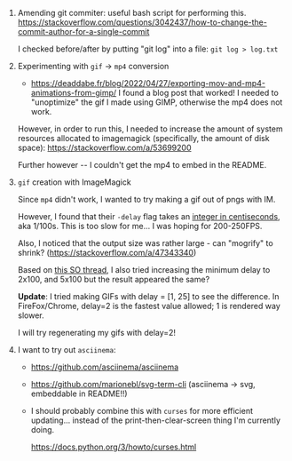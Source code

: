 1. Amending git commiter: useful bash script for performing this.
    https://stackoverflow.com/questions/3042437/how-to-change-the-commit-author-for-a-single-commit

    I checked before/after by putting "git log" into a file:
        `git log > log.txt`

2. Experimenting with `gif` -> `mp4` conversion
    
    - https://deaddabe.fr/blog/2022/04/27/exporting-mov-and-mp4-animations-from-gimp/
    I found a blog post that worked!  I needed to "unoptimize" the gif I made using GIMP, otherwise the mp4 does not work.

    However, in order to run this, I needed to increase the amount of system resources allocated to imagemagick (specifically, the amount of disk space): https://stackoverflow.com/a/53699200
    
    Further however -- I couldn't get the mp4 to embed in the README.

3. `gif` creation with ImageMagick

    Since `mp4` didn't work, I wanted to try making a gif out of pngs with IM.

    However, I found that their `-delay` flag takes an [integer in centiseconds](https://imagemagick.org/script/command-line-options.php#delay), aka 1/100s.  This is too slow for me... I was hoping for 200-250FPS.

    Also, I noticed that the output size was rather large - can "mogrify" to shrink? (https://stackoverflow.com/a/47343340)

    Based on [this SO thread](https://superuser.com/questions/569924/why-is-the-gif-i-created-so-slow), I also tried increasing the minimum delay to 2x100, and 5x100 but the result appeared the same?

    **Update**: I tried making GIFs with delay = [1, 25] to see the difference.
        In FireFox/Chrome, delay=2 is the fastest value allowed;  1 is rendered way slower.

    I will try regenerating my gifs with delay=2!


4. I want to try out `asciinema`:

    - https://github.com/asciinema/asciinema

    - https://github.com/marionebl/svg-term-cli (asciinema -> svg, embeddable in README!!)

    - I should probably combine this with `curses` for more efficient updating... instead of the print-then-clear-screen thing I'm currently doing.

        https://docs.python.org/3/howto/curses.html